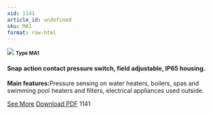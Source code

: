 ```yaml
---
xid: 1141
article_id: undefined
sku: MA1
format: raw-html
---
```

 <img src="./1141/MA1.jpg" class="card-imgs mb-2">
 <small class="text-grey mb-2"><b>Type MA1</b> </small>
 <h4>Snap action contact pressure switch, field adjustable, IP65 housing.</h4>
 <p><b>Main features:</b>Pressure sensing on water heaters, boilers, spas and swimming pool heaters and filters, electrical appliances used outside.</p>
 <div class="btns">
 <a href="../en/snap-action-pressure-switch-type-ma1.html" class="btn-red">See More</a>
 <a href="../en/pdf/5-27Single pole pressure switches high electrical rating snap action contact adjustable set point metal fittings IP65 housing20130704.pdf " target="_blank" class="btn-red">Download PDF</a>
 <!-- <a href="http://www.ultimheat.com/cat5.html" target="_blank" class="access-link"> Access full catalogue <i class="fa fa-external-link" aria-hidden="true"></i> </a> -->
 <span class="number-btn">1141</span>
 </div>
 